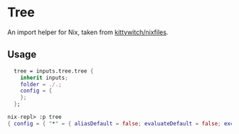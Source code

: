 # Tree

An import helper for Nix, taken from [kittywitch/nixfiles](https://github.com/kittywitch/nixfiles).

## Usage

```nix
  tree = inputs.tree.tree {
    inherit inputs;
    folder = ./.;
    config = {
    };
  };
```

```nix
nix-repl> :p tree
{ config = { "*" = { aliasDefault = false; evaluateDefault = false; excludes = [ ]; functor = { enable = false; excludes = [ ]; external = [ ]; }; }; "/" = { aliasDefault = false; evaluateDefault = false; excludes = [ ]; functor = { enable = false; excludes = [ ]; external = [ ]; }; }; }; impure = { default = "/nix/store/9p6bvdlib089c7zkbxzjzw3lywrqxywp-source/default.nix"; flake = "/nix/store/9p6bvdlib089c7zkbxzjzw3lywrqxywp-source/flake.nix"; }; pure = { default = "/nix/store/9p6bvdlib089c7zkbxzjzw3lywrqxywp-source/default.nix"; flake = "/nix/store/9p6bvdlib089c7zkbxzjzw3lywrqxywp-source/flake.nix"; }; }
```
